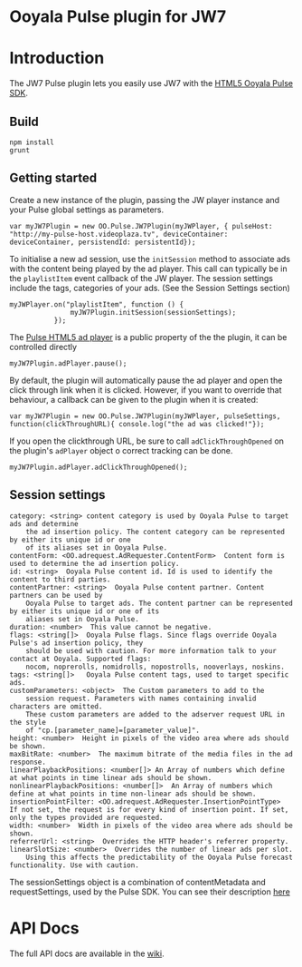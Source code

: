 # Ooyala Pulse plugin for JW7


# Introduction
The JW7 Pulse plugin lets you easily use JW7 with the [HTML5 Ooyala Pulse SDK](http://pulse-sdks.ooyala.com).


## Build
    npm install
    grunt

## Getting started

Create a new instance of the plugin, passing the JW player instance and your Pulse global settings as parameters.

```
var myJW7Plugin = new OO.Pulse.JW7Plugin(myJWPlayer, { pulseHost: "http://my-pulse-host.videoplaza.tv", deviceContainer: deviceContainer, persistendId: persistentId});
```

To initialise a new ad session, use the `initSession` method to associate ads with the content being played by the ad player. This call can typically be in the `playlistItem` event callback of the JW player. The session settings include the tags, categories of your ads. (See the Session Settings section)
 
 ```
 myJWPlayer.on("playlistItem", function () {
                myJW7Plugin.initSession(sessionSettings);
            });
 ```

The [Pulse HTML5 ad player](http://pulse-sdks.ooyala.com/pulse-html5/latest/OO.Pulse.AdPlayerController.html) is a public property of the the plugin, it can be controlled directly
```
myJW7Plugin.adPlayer.pause();
```
    
By default, the plugin will automatically pause the ad player and open the click through link when it is clicked. However, if you want to override that behaviour, a callback can be given
to the plugin when it is created:
```
var myJW7Plugin = new OO.Pulse.JW7Plugin(myJWPlayer, pulseSettings, function(clickThroughURL){ console.log("the ad was clicked!"});
```
If you open the clickthrough URL, be sure to call `adClickThroughOpened` on the plugin's `adPlayer` object o correct tracking can be done.
```
myJW7Plugin.adPlayer.adClickThroughOpened();
```
## Session settings

```
category: <string> content category is used by Ooyala Pulse to target ads and determine
    the ad insertion policy. The content category can be represented by either its unique id or one
    of its aliases set in Ooyala Pulse.
contentForm: <OO.adrequest.AdRequester.ContentForm>  Content form is used to determine the ad insertion policy.
id: <string>  Ooyala Pulse content id. Id is used to identify the content to third parties.
contentPartner: <string>  Ooyala Pulse content partner. Content partners can be used by
    Ooyala Pulse to target ads. The content partner can be represented by either its unique id or one of its
    aliases set in Ooyala Pulse.
duration: <number>  This value cannot be negative.
flags: <string[]>  Ooyala Pulse flags. Since flags override Ooyala Pulse's ad insertion policy, they
    should be used with caution. For more information talk to your contact at Ooyala. Supported flags:
    nocom, noprerolls, nomidrolls, nopostrolls, nooverlays, noskins.
tags: <string[]>   Ooyala Pulse content tags, used to target specific ads.
customParameters: <object>  The Custom parameters to add to the
    session request. Parameters with names containing invalid characters are omitted.
    These custom parameters are added to the adserver request URL in the style
    of "cp.[parameter_name]=[parameter_value]".
height: <number>  Height in pixels of the video area where ads should be shown.
maxBitRate: <number>  The maximum bitrate of the media files in the ad response.
linearPlaybackPositions: <number[]> An Array of numbers which define at what points in time linear ads should be shown.
nonlinearPlaybackPositions: <number[]>  An Array of numbers which define at what points in time non-linear ads should be shown.
insertionPointFilter: <OO.adrequest.AdRequester.InsertionPointType>  If not set, the request is for every kind of insertion point. If set, only the types provided are requested.
width: <number>  Width in pixels of the video area where ads should be shown.
referrerUrl: <string>  Overrides the HTTP header's referrer property.
linearSlotSize: <number>  Overrides the number of linear ads per slot.
    Using this affects the predictability of the Ooyala Pulse forecast functionality. Use with caution.
```


The sessionSettings object is a combination of contentMetadata and requestSettings, used by the Pulse SDK. You can see their description [here](http://pulse-sdks.ooyala.com/pulse-html5/latest/OO.Pulse.html)
# API Docs
The full API docs are available in the [wiki](https://github.com/ooyala/pulse-sdk-html5-2.x-plugin-jw7/wiki/Pulse-JW7-plugin-API-documentation).